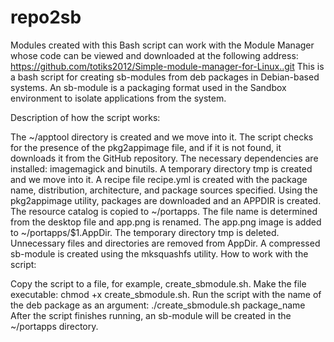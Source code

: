 # repo2sb
Modules created with this Bash script can work with the Module Manager whose code can be viewed and downloaded at the following address: https://github.com/totiks2012/Simple-module-manager-for-Linux..git 
This is a bash script for creating sb-modules from deb packages in Debian-based systems. An sb-module is a packaging format used in the Sandbox environment to isolate applications from the system.

Description of how the script works:

The ~/apptool directory is created and we move into it.
The script checks for the presence of the pkg2appimage file, and if it is not found, it downloads it from the GitHub repository.
The necessary dependencies are installed: imagemagick and binutils.
A temporary directory tmp is created and we move into it.
A recipe file recipe.yml is created with the package name, distribution, architecture, and package sources specified.
Using the pkg2appimage utility, packages are downloaded and an APPDIR is created.
The resource catalog is copied to ~/portapps.
The file name is determined from the desktop file and app.png is renamed.
The app.png image is added to ~/portapps/$1.AppDir.
The temporary directory tmp is deleted.
Unnecessary files and directories are removed from AppDir.
A compressed sb-module is created using the mksquashfs utility.
How to work with the script:

Copy the script to a file, for example, create_sbmodule.sh.
Make the file executable: chmod +x create_sbmodule.sh.
Run the script with the name of the deb package as an argument: ./create_sbmodule.sh package_name
After the script finishes running, an sb-module will be created in the ~/portapps directory.
